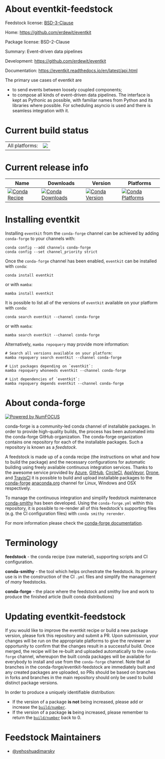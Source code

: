 About eventkit-feedstock
========================

Feedstock license: [BSD-3-Clause](https://github.com/conda-forge/eventkit-feedstock/blob/main/LICENSE.txt)

Home: https://github.com/erdewit/eventkit

Package license: BSD-2-Clause

Summary: Event-driven data pipelines

Development: https://github.com/erdewit/eventkit

Documentation: https://eventkit.readthedocs.io/en/latest/api.html

The primary use cases of eventkit are
  * to send events between loosely coupled components;
  * to compose all kinds of event-driven data pipelines.
The interface is kept as Pythonic as possible, with familiar names from Python and its libraries where possible.
For scheduling asyncio is used and there is seamless integration with it.


Current build status
====================


<table><tr><td>All platforms:</td>
    <td>
      <a href="https://dev.azure.com/conda-forge/feedstock-builds/_build/latest?definitionId=7202&branchName=main">
        <img src="https://dev.azure.com/conda-forge/feedstock-builds/_apis/build/status/eventkit-feedstock?branchName=main">
      </a>
    </td>
  </tr>
</table>

Current release info
====================

| Name | Downloads | Version | Platforms |
| --- | --- | --- | --- |
| [![Conda Recipe](https://img.shields.io/badge/recipe-eventkit-green.svg)](https://anaconda.org/conda-forge/eventkit) | [![Conda Downloads](https://img.shields.io/conda/dn/conda-forge/eventkit.svg)](https://anaconda.org/conda-forge/eventkit) | [![Conda Version](https://img.shields.io/conda/vn/conda-forge/eventkit.svg)](https://anaconda.org/conda-forge/eventkit) | [![Conda Platforms](https://img.shields.io/conda/pn/conda-forge/eventkit.svg)](https://anaconda.org/conda-forge/eventkit) |

Installing eventkit
===================

Installing `eventkit` from the `conda-forge` channel can be achieved by adding `conda-forge` to your channels with:

```
conda config --add channels conda-forge
conda config --set channel_priority strict
```

Once the `conda-forge` channel has been enabled, `eventkit` can be installed with `conda`:

```
conda install eventkit
```

or with `mamba`:

```
mamba install eventkit
```

It is possible to list all of the versions of `eventkit` available on your platform with `conda`:

```
conda search eventkit --channel conda-forge
```

or with `mamba`:

```
mamba search eventkit --channel conda-forge
```

Alternatively, `mamba repoquery` may provide more information:

```
# Search all versions available on your platform:
mamba repoquery search eventkit --channel conda-forge

# List packages depending on `eventkit`:
mamba repoquery whoneeds eventkit --channel conda-forge

# List dependencies of `eventkit`:
mamba repoquery depends eventkit --channel conda-forge
```


About conda-forge
=================

[![Powered by
NumFOCUS](https://img.shields.io/badge/powered%20by-NumFOCUS-orange.svg?style=flat&colorA=E1523D&colorB=007D8A)](https://numfocus.org)

conda-forge is a community-led conda channel of installable packages.
In order to provide high-quality builds, the process has been automated into the
conda-forge GitHub organization. The conda-forge organization contains one repository
for each of the installable packages. Such a repository is known as a *feedstock*.

A feedstock is made up of a conda recipe (the instructions on what and how to build
the package) and the necessary configurations for automatic building using freely
available continuous integration services. Thanks to the awesome service provided by
[Azure](https://azure.microsoft.com/en-us/services/devops/), [GitHub](https://github.com/),
[CircleCI](https://circleci.com/), [AppVeyor](https://www.appveyor.com/),
[Drone](https://cloud.drone.io/welcome), and [TravisCI](https://travis-ci.com/)
it is possible to build and upload installable packages to the
[conda-forge](https://anaconda.org/conda-forge) [anaconda.org](https://anaconda.org/)
channel for Linux, Windows and OSX respectively.

To manage the continuous integration and simplify feedstock maintenance
[conda-smithy](https://github.com/conda-forge/conda-smithy) has been developed.
Using the ``conda-forge.yml`` within this repository, it is possible to re-render all of
this feedstock's supporting files (e.g. the CI configuration files) with ``conda smithy rerender``.

For more information please check the [conda-forge documentation](https://conda-forge.org/docs/).

Terminology
===========

**feedstock** - the conda recipe (raw material), supporting scripts and CI configuration.

**conda-smithy** - the tool which helps orchestrate the feedstock.
                   Its primary use is in the construction of the CI ``.yml`` files
                   and simplify the management of *many* feedstocks.

**conda-forge** - the place where the feedstock and smithy live and work to
                  produce the finished article (built conda distributions)


Updating eventkit-feedstock
===========================

If you would like to improve the eventkit recipe or build a new
package version, please fork this repository and submit a PR. Upon submission,
your changes will be run on the appropriate platforms to give the reviewer an
opportunity to confirm that the changes result in a successful build. Once
merged, the recipe will be re-built and uploaded automatically to the
`conda-forge` channel, whereupon the built conda packages will be available for
everybody to install and use from the `conda-forge` channel.
Note that all branches in the conda-forge/eventkit-feedstock are
immediately built and any created packages are uploaded, so PRs should be based
on branches in forks and branches in the main repository should only be used to
build distinct package versions.

In order to produce a uniquely identifiable distribution:
 * If the version of a package **is not** being increased, please add or increase
   the [``build/number``](https://docs.conda.io/projects/conda-build/en/latest/resources/define-metadata.html#build-number-and-string).
 * If the version of a package **is** being increased, please remember to return
   the [``build/number``](https://docs.conda.io/projects/conda-build/en/latest/resources/define-metadata.html#build-number-and-string)
   back to 0.

Feedstock Maintainers
=====================

* [@yehoshuadimarsky](https://github.com/yehoshuadimarsky/)

